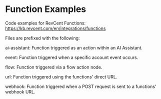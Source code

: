 # Function Examples

Code examples for RevCent Functions: https://kb.revcent.com/en/integrations/functions

Files are prefixed with the following: 

ai-assistant: Function triggered as an action within an AI Assistant.

event: Function triggered when a specific account event occurs.

flow: Function triggered via a flow action node.

url: Function triggered using the functions' direct URL.

webhook: Function triggered when a POST request is sent to a functions' webhook URL.
